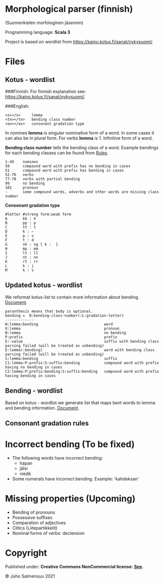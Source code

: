 Morphological parser (finnish) 
==============================
(Suomenkielen morfologinen jäsennin)

Programming language: <b>Scala 3</b>

Project is based on wordlist from https://kaino.kotus.fi/sanat/nykysuomi/.

Files
=====
Kotus - wordlist
-----------------------
###Finnish:
For finnish explanation see: https://kaino.kotus.fi/sanat/nykysuomi/.

###English:
```
<s></s>     lemma 
<tn></tn>   bending class number
<av></av>   consonant gradation type
```

In nomines <b>lemma</b> is singular nominative form of a word. In some cases it can also be in plural form.
For verbs <b>lemma</b> is 1. Infinitive form of a word. 

<b>Bending class number</b> tells the bending class of a word. 
Example bendings for each bending classes can be found from [Rules](https://github.com/Matemaatikko/morphological-parser-finnish/tree/master/src/main/files/rules). 

````
1-49    nomines
50      compound word with prefix has no bending in cases 
51      compound word with prefix has bending in cases 
52-76   verbs
77-78   verbs with partial bending
99      no bending
101     pronoun
-       some compound words, adverbs and other words are missing class number
````

<b>Consonant gradation type </b> 
````
#letter #strong form:weak form
A       kk : k
B       pp : p
C       tt : t
D       k : –
E       p : v
F       t : d
G       nk : ng [ k :  ]
H       mp : mm
I       lt : ll
J       nt : nn
K       rt : rr
L       k : j
M       k : v
````

Updated kotus - wordlist
-----------------------
We reformat kotus-list to contain more information about bending. [Document](https://github.com/Matemaatikko/morphological-parser-finnish/blob/master/src/main/files/kotus_updated.txt).

````
paranthesis means that body is optional.
bending =  B:bending-class-number(:L:gradation-letter)
-------------
W:lemma:bending                              word
U:lemma                                      pronoun
N:lemma                                      no bending
P:prefix                                     prefix
E:-value                                     suffix with bending class parsing failed (will be treated as unbending)
E:lemma(:bending)                            word with bending class parsing failed (will be treated as unbending)
S:lemma:bending                              suffix
C1:lemma:P:prefix:S:suffix:bending           compound word with prefix having no bending in cases
C2:lemma:P:prefix:bending:S:suffix:bending   compound word with prefix having bending in cases
````

Bending - wordlist
-----------------------
Based on kotus - wordlist we generate list that maps bent words to lemma and bending information. 
[Document](https://github.com/Matemaatikko/morphological-parser-finnish/blob/master/src/main/files/final_wordlist.txt).


Consonant gradation rules
-------------------------


Incorrect bending (To be fixed)
=============================
- The following words have incorrect bending:
  - hapan
  - jälsi
  - viedä
- Some numerals have incorrect bending. Example: 'kahdeksan'

Missing properties (Upcoming)
=============================
- Bending of pronouns
- Possessive suffixes
- Comparation of adjectives
- Clitics (Liitepartikkelit)
- Nominal forms of verbs: declension

Copyright
=========
Published under: <b> Creative Commons NonCommercial license:
[See](https://creativecommons.org/licenses/by-nc/4.0/legalcode). </b>

© Juho Salmensuu 2021
